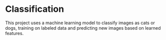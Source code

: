 # Classification
This project uses a machine learning model to classify images as cats or dogs, training on labeled data and predicting new images based on learned features.
